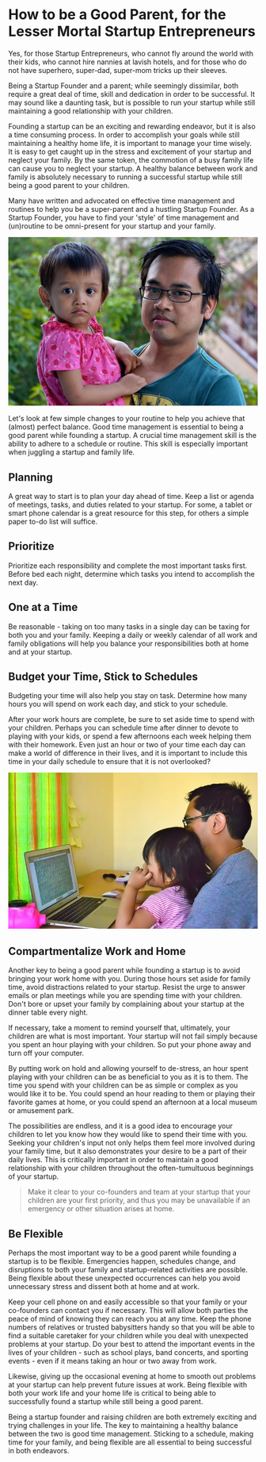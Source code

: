 # How to be a Good Parent, for the Lesser Mortal Startup Entrepreneurs

Yes, for those Startup Entrepreneurs, who cannot fly around the world with their kids, who cannot hire nannies at lavish hotels, and for those who do not have superhero, super-dad, super-mom tricks up their sleeves.

Being a Startup Founder and a parent; while seemingly dissimilar, both require a great deal of time, skill and dedication in order to be successful. It may sound like a daunting task, but is possible to run your startup while still maintaining a good relationship with your children.

Founding a startup can be an exciting and rewarding endeavor, but it is also a time consuming process. In order to accomplish your goals while still maintaining a healthy home life, it is important to manage your time wisely. It is easy to get caught up in the stress and excitement of your startup and neglect your family. By the same token, the commotion of a busy family life can cause you to neglect your startup. A healthy balance between work and family is absolutely necessary to running a successful startup while still being a good parent to your children.

Many have written and advocated on effective time management and routines to help you be a super-parent and a hustling Startup Founder. As a Startup Founder, you have to find your 'style' of time management and (un)routine to be omni-present for your startup and your family.

![Laaija and Brajeshwar)](/static/2013/brajeshwar-laaija.jpg)

Let's look at few simple changes to your routine to help you achieve that (almost) perfect balance. Good time management is essential to being a good parent while founding a startup. A crucial time management skill is the ability to adhere to a schedule or routine. This skill is especially important when juggling a startup and family life.

## Planning

A great way to start is to plan your day ahead of time. Keep a list or agenda of meetings, tasks, and duties related to your startup. For some, a tablet or smart phone calendar is a great resource for this step, for others a simple paper to-do list will suffice.

## Prioritize

Prioritize each responsibility and complete the most important tasks first. Before bed each night, determine which tasks you intend to accomplish the next day.

## One at a Time

Be reasonable - taking on too many tasks in a single day can be taxing for both you and your family. Keeping a daily or weekly calendar of all work and family obligations will help you balance your responsibilities both at home and at your startup.

## Budget your Time, Stick to Schedules

Budgeting your time will also help you stay on task. Determine how many hours you will spend on work each day, and stick to your schedule.

After your work hours are complete, be sure to set aside time to spend with your children. Perhaps you can schedule time after dinner to devote to playing with your kids, or spend a few afternoons each week helping them with their homework. Even just an hour or two of your time each day can make a world of difference in their lives, and it is important to include this time in your daily schedule to ensure that it is not overlooked?

![Laaija popping Bubblewrap)](/static/2013/laaija-playing-bubblewrap.jpg)

## Compartmentalize Work and Home

Another key to being a good parent while founding a startup is to avoid bringing your work home with you. During those hours set aside for family time, avoid distractions related to your startup. Resist the urge to answer emails or plan meetings while you are spending time with your children. Don't bore or upset your family by complaining about your startup at the dinner table every night.

If necessary, take a moment to remind yourself that, ultimately, your children are what is most important. Your startup will not fail simply because you spent an hour playing with your children. So put your phone away and turn off your computer.

By putting work on hold and allowing yourself to de-stress, an hour spent playing with your children can be as beneficial to you as it is to them. The time you spend with your children can be as simple or complex as you would like it to be. You could spend an hour reading to them or playing their favorite games at home, or you could spend an afternoon at a local museum or amusement park.

The possibilities are endless, and it is a good idea to encourage your children to let you know how they would like to spend their time with you. Seeking your children's input not only helps them feel more involved during your family time, but it also demonstrates your desire to be a part of their daily lives. This is critically important in order to maintain a good relationship with your children throughout the often-tumultuous beginnings of your startup.

> Make it clear to your co-founders and team at your startup that your children are your first priority, and thus you may be unavailable if an emergency or other situation arises at home.

## Be Flexible

Perhaps the most important way to be a good parent while founding a startup is to be flexible. Emergencies happen, schedules change, and disruptions to both your family and startup-related activities are possible. Being flexible about these unexpected occurrences can help you avoid unnecessary stress and dissent both at home and at work.

Keep your cell phone on and easily accessible so that your family or your co-founders can contact you if necessary. This will allow both parties the peace of mind of knowing they can reach you at any time. Keep the phone numbers of relatives or trusted babysitters handy so that you will be able to find a suitable caretaker for your children while you deal with unexpected problems at your startup. Do your best to attend the important events in the lives of your children - such as school plays, band concerts, and sporting events - even if it means taking an hour or two away from work.

Likewise, giving up the occasional evening at home to smooth out problems at your startup can help prevent future issues at work. Being flexible with both your work life and your home life is critical to being able to successfully found a startup while still being a good parent.

Being a startup founder and raising children are both extremely exciting and trying challenges in your life. The key to maintaining a healthy balance between the two is good time management. Sticking to a schedule, making time for your family, and being flexible are all essential to being successful in both endeavors.
